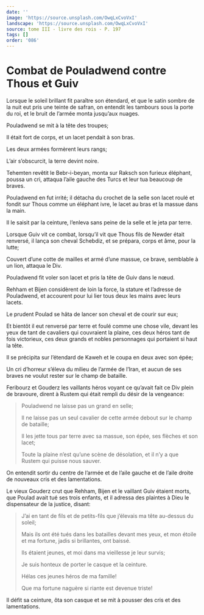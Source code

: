 ```yaml
---
date: ''
image: 'https://source.unsplash.com/OwqLxCvoVxI'
landscape: 'https://source.unsplash.com/OwqLxCvoVxI'
source: tome III - livre des rois - P. 197
tags: []
order: '086'
---
```


# Combat de Pouladwend contre Thous et Guiv

Lorsque le soleil brillant fit paraître son étendard, et que le satin sombre de la nuit eut pris une teinte de safran, on entendit les tambours sous la porte du roi, et le bruit de l’armée monta jusqu’aux nuages.

Pouladwend se mit à la tête des troupes;

Il était fort de corps, et un lacet pendait à son bras.

Les deux armées formèrent leurs rangs;

L’air s’obscurcit, la terre devint noire.

Tehemten revêtit le Bebr-i-beyan, monta sur Raksch son furieux éléphant, poussa un cri, attaqua l’aile gauche des Turcs et leur tua beaucoup de braves.

Pouladwend en fut irrité; il détacha du crochet de la selle son lacet roulé et fondit sur Thous comme un éléphant ivre, le lacet au bras et la massue dans la main.

Il le saisit par la ceinture, l’enleva sans peine de la selle et le jeta par terre.

Lorsque Guiv vit ce combat, lorsqu’il vit que Thous fils de Newder était renversé, il lança son cheval Schebdiz, et se prépara, corps et âme, pour la lutte;

Couvert d’une cotte de mailles et armé d’une massue, ce brave, semblable à un
lion, attaqua le Div.

Pouladwend fit voler son lacet et pris la tête de Guiv dans le nœud.

Rehham et Bijen considèrent de loin la force, la stature et l’adresse de Pouladwend, et accourent pour lui lier tous deux les mains avec leurs lacets.

Le prudent Poulad se hâta de lancer son cheval et de courir sur eux;

Et bientôt il eut renversé par terre et foulé comme une chose vile, devant les yeux de tant de cavaliers qui couvraient la plaine, ces deux héros tant de fois victorieux, ces deux grands et nobles personnages qui portaient si haut la tête.

Il se précipita sur l’étendard de Kaweh et le coupa en deux avec son épée;

Un cri d’horreur s’éleva du milieu de l’armée de l’Iran, et aucun de ses braves ne voulut rester sur le champ de bataille.

Feribourz et Gouderz les vaillants héros voyant ce qu’avait fait ce Div plein
de bravoure, dirent à Rustem qui était rempli du désir de la vengeance:

> Pouladwend ne laisse pas un grand en selle;
>
> Il ne laisse pas un seul cavalier de cette armée debout sur le champ de bataille;
>
> Il les jette tous par terre avec sa massue, son épée, ses flèches et son lacet;
>
> Toute la plaine n’est qu’une scène de désolation, et il n’y a que Rustem qui puisse nous sauver.

On entendit sortir du centre de l’armée et de l’aile gauche et de l’aile droite de nouveaux cris et des lamentations.

Le vieux Gouderz crut que Rehham, Bijen et le vaillant Guiv étaient morts, que Poulad avait tué ses trois enfants, et il adressa des plaintes à Dieu le dispensateur de la justice, disant:

> J’ai en tant de fils et de petits-fils que j’élevais ma tête au-dessus du soleil;
>
> Mais ils ont été tués dans les batailles devant mes yeux, et mon étoile et ma fortune, jadis si brillantes, ont baissé.
>
> Ils étaient jeunes, et moi dans ma vieillesse je leur survis;
>
> Je suis honteux de porter le casque et la ceinture.
>
> Hélas ces jeunes héros de ma famille!
>
> Que ma fortune naguère si riante est devenue triste!

Il défit sa ceinture, ôta son casque et se mit à pousser des cris et des lamentations.

